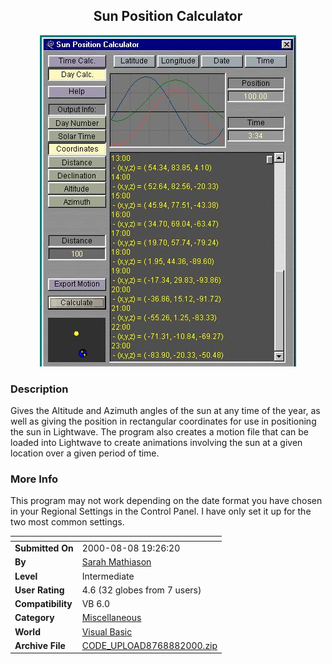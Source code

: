 ﻿<div align="center">

## Sun Position Calculator

<img src="PIC200088213833627.jpg">
</div>

### Description

Gives the Altitude and Azimuth angles of the sun at any time of the year, as well as giving the position in rectangular coordinates for use in positioning the sun in Lightwave. The program also creates a motion file that can be loaded into Lightwave to create animations involving the sun at a given location over a given period of time.
 
### More Info
 
This program may not work depending on the date format you have chosen in your Regional Settings in the Control Panel. I have only set it up for the two most common settings.


<span>             |<span>
---                |---
**Submitted On**   |2000-08-08 19:26:20
**By**             |[Sarah Mathiason](https://github.com/Planet-Source-Code/PSCIndex/blob/master/ByAuthor/sarah-mathiason.md)
**Level**          |Intermediate
**User Rating**    |4.6 (32 globes from 7 users)
**Compatibility**  |VB 6\.0
**Category**       |[Miscellaneous](https://github.com/Planet-Source-Code/PSCIndex/blob/master/ByCategory/miscellaneous__1-1.md)
**World**          |[Visual Basic](https://github.com/Planet-Source-Code/PSCIndex/blob/master/ByWorld/visual-basic.md)
**Archive File**   |[CODE\_UPLOAD8768882000\.zip](https://github.com/Planet-Source-Code/sarah-mathiason-sun-position-calculator__1-10537/archive/master.zip)








